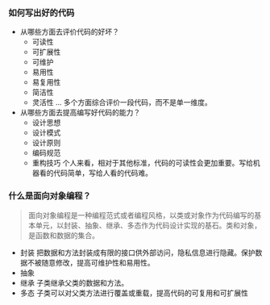 ### 如何写出好的代码
* 从哪些方面去评价代码的好坏？
  * 可读性
  * 可扩展性
  * 可维护
  * 易用性
  * 易复用性
  * 简洁性
  * 灵活性 ...
多个方面综合评价一段代码，而不是单一维度。
* 从哪些方面去提高编写好代码的能力？
  * 设计思想
  * 设计模式
  * 设计原则
  * 编码规范
  * 重构技巧
个人来看，相对于其他标准，代码的可读性会更加重要。写给机器看的代码简单，写给人看的代码难。

### 什么是面向对象编程？
> 面向对象编程是一种编程范式或者编程风格，以类或对象作为代码编写的基本单元，以封装、抽象、继承、多态作为代码设计实现的基石。类和对象，是函数和数据的集合。
* 封装
把数据和方法封装成有限的接口供外部访问，隐私信息进行隐藏。保护数据不被随意修改，提高可维护性和易用性。
* 抽象
* 继承
子类继承父类的数据和方法。
* 多态
子类可以对父类方法进行覆盖或重载，提高代码的可复用和可扩展性